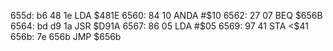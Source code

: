 655d: b6 48 1e  LDA    $481E
6560: 84 10     ANDA   #$10
6562: 27 07     BEQ    $656B
6564: bd d9 1a  JSR    $D91A
6567: 86 05     LDA    #$05
6569: 97 41     STA    <$41
656b: 7e 656b     JMP    $656b

